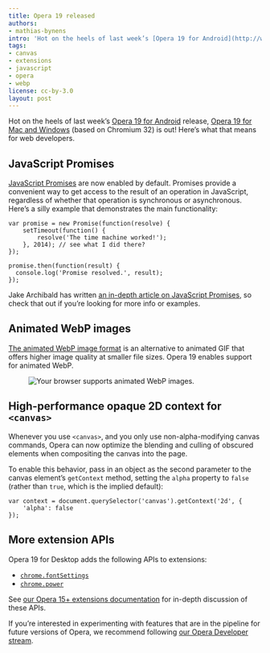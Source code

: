 ```yaml
---
title: Opera 19 released
authors:
- mathias-bynens
intro: 'Hot on the heels of last week’s [Opera 19 for Android](http://www.opera.com/mobile/android) release, [Opera 19 for Mac and Windows](http://www.opera.com/computer) (based on Chromium 32) is out! Here’s what that means for web developers.'
tags:
- canvas
- extensions
- javascript
- opera
- webp
license: cc-by-3.0
layout: post
---
```


Hot on the heels of last week’s [Opera 19 for Android](http://www.opera.com/mobile/android) release, [Opera 19 for Mac and Windows](http://www.opera.com/computer) (based on Chromium 32) is out! Here’s what that means for web developers.

## JavaScript Promises

[JavaScript Promises](http://people.mozilla.org/~jorendorff/es6-draft.html#sec-promise-objects) are now enabled by default. Promises provide a convenient way to get access to the result of an operation in JavaScript, regardless of whether that operation is synchronous or asynchronous. Here’s a silly example that demonstrates the main functionality:

	var promise = new Promise(function(resolve) {
		setTimeout(function() {
			resolve('The time machine worked!');
		}, 2014); // see what I did there?
	});

	promise.then(function(result) {
	  console.log('Promise resolved.', result);
	});

Jake Archibald has written [an in-depth article on JavaScript Promises](http://www.html5rocks.com/en/tutorials/es6/promises/), so check that out if you’re looking for more info or examples.

## Animated WebP images

[The animated WebP image format](https://developers.google.com/speed/webp/faq#why_should_i_use_animated_webp) is an alternative to animated GIF that offers higher image quality at smaller file sizes. Opera 19 enables support for animated WebP.

<figure class="figure">
	<img src="{{ page.id }}/animated-webp-supported.webp" alt="Your browser supports animated WebP images." onerror="src='{{ page.id }}/animated-webp-not-supported.png';alt='Your browser does not support animated WebP images.';this.onerror=null" class="figure__media">
</figure>

## High-performance opaque 2D context for `<canvas>`

Whenever you use `<canvas>`, and you only use non-alpha-modifying canvas commands, Opera can now optimize the blending and culling of obscured elements when compositing the canvas into the page.

To enable this behavior, pass in an object as the second parameter to the canvas element’s `getContext` method, setting the `alpha` property to `false` (rather than `true`, which is the implied default):

	var context = document.querySelector('canvas').getContext('2d', {
		'alpha': false
	});

## More extension APIs

Opera 19 for Desktop adds the following APIs to extensions:

* [`chrome.fontSettings`](http://dev.opera.com/extension-docs/fontSettings.html)
* [`chrome.power`](http://dev.opera.com/extension-docs/power.html)

See [our Opera 15+ extensions documentation](http://dev.opera.com/extension-docs/) for in-depth discussion of these APIs.

If you’re interested in experimenting with features that are in the pipeline for future versions of Opera, we recommend following [our Opera Developer stream](http://www.opera.com/developer).
